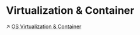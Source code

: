 # Virtualization & Container

↗ [OS Virtualization & Container](../../🌁%20Cloud%20Native/🏂%20OS%20Virtualization%20&%20Containers/OS%20Virtualization%20&%20Container.md)

